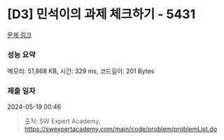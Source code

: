 # [D3] 민석이의 과제 체크하기 - 5431 

[문제 링크](https://swexpertacademy.com/main/code/problem/problemDetail.do?contestProbId=AWVl3rWKDBYDFAXm) 

### 성능 요약

메모리: 51,868 KB, 시간: 329 ms, 코드길이: 201 Bytes

### 제출 일자

2024-05-19 00:46



> 출처: SW Expert Academy, https://swexpertacademy.com/main/code/problem/problemList.do